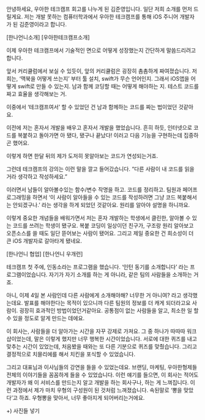 안녕하세요, 우아한 테크캠프 회고를 나누게 된 김준영입니다.
일단 저희 소개를 먼저 드릴게요.
저는 개발 못하는 컴퓨터학과에서
우아한 테크캠프를 통해 iOS 주니어 개발자가 된 김준영이라고 합니다.

[한나언니소개]
[우아한테크캠프소개]

이제 우아한 테크캠프에서 기술적인 면으로
어떻게 성장했는지 간단하게 말씀드리려고합니다.

앞서 커리큘럼에서 보실 수 있듯이, 앞의 커리큘럼은 굉장히 촘촘하게 짜여졌습니다.
저희는, ‘맥북을 어떻게 쓰는지’ 부터 툴 설치, swift가 무슨 언어인지.
그래서 iOS앱을 어떻게 swift로 만들 수 있는지. 남과 함께 코딩할 때는 어떻게 해야하는 지. 테스트 코드를 짜고 효율을 생각해보는 거.

이중에서 ‘테크캠프여서’ 할 수 있었던 건
남과 함께하는 코드를 짜는 법이었던 것같아요.

이전에 저는 혼자서 개발을 배우고 혼자서 개발을 했었습니다.
흔히 하듯, 인터넷으로 코드를 복붙하고 돌아가면 아 됐다, 됐구나 끝났다!
이러고 다음 기능을 구현하는데 집중하곤 했어요.

이렇게 하면 한달 뒤의 제가 도저히 못알아보는 코드가 연성되는거죠.

그런데 테크캠프의 강의는 이런 말을 깔고 들어갔습니다.
“다른 사람이 내 코드를 읽을 거라 생각하고 작성하세요.”

이러면서
남들이 알아볼수있는 함수/변수 작명을 하고. 코드를 정리하고.
팀원과  페어프로그래밍을 하면서
‘이 사람이 알아들을 수 있는 코드를 작성하려면 그냥 코드 복붙해서는 안되겠구나.’
라는 생각을 하게 되었던 것같아요. 원리를 알아야 설명을 하니까요.

이렇게 중요한 개념들을 배워가면서
저는 혼자 개발하는 학생에서 클린한, 알아볼 수 있는 코드를 쓰려는 학생이 됐구요.
복붙 코딩이 일상이던 친구가, 구조랑 원리 알아보고 오픈소스를 쓸 때도 일단 뜯어보는 사람이 됐어요.
그리고 제일 중요한 건 희소성이 더 큰 iOS 개발자로 갈아타게 됐네요.

[한나언니 협업]
[한나언니 우개런]

테크캠프 첫 주에, 인동소라는 프로그램을 했습니다.
‘인턴 동기를 소개합니다’ 라는 프로그램이었습니다.
자기가 자기 소개를 하는 게 아니라, 같은 팀의 사람들을 소개하는 거죠.

아니, 이제 4일 본 사람인데 다른 사람에게 소개해야해?
너무한 거 아니여? 라고 생각했는데요.
발표를 해야한다는 목적이 있으니까 다른 팀원의 정보를 더 캐게 되더라고요 사람이.
굉장히 효과적인 방법이었던거같아요.
공통점이 없는 사람들을 알고, 최소한 일 할 수 있을 정도로 알게 만드는 데에요.

이 회사는, 사람들을 더 알아가는 시간을 자꾸 강제로 가져요.
그 중 하나가 따따따 워크샵이었는데, 말은 이렇게 했지만 너무 행복한 시간이었습니다. 서로에 대한 퀴즈를 내고 맞추는 시간이 있었는데, 처음봤을 때와는 또 다른 기분으로 퀴즈를 맞췄습니다.
그리고 결정적으로 치믈리에를 해서 치킨을 포식할 수 있었습니다.

그리고 대표님과 이사님들의 강연을 들을 수 있었는데요.
브랜딩, 마케팅, 우아한형제들 전체의 이야기들을 꼼꼼하게 들을 수 있었습니다.
이런 얘기를 들으면, 이 회사는 적어도 개발자가
왜 이 서비스를 만드는지 알고 개발을 하는 회사구나, 하는 게 느껴집니다.
이런 과정에서 제가 마치 우형의 구성원이 된 것처럼 느껴졌습니다.
속된말로 ‘뽕을 맞았다’고 하죠.  우형뽕을 맞아서, 너무 좋아지게 되어버리는거에요.


+) 사진들 넣기
